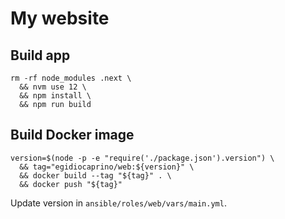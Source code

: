# My website

## Build app
```shell script
rm -rf node_modules .next \
  && nvm use 12 \
  && npm install \
  && npm run build
```

## Build Docker image
```shell script
version=$(node -p -e "require('./package.json').version") \
  && tag="egidiocaprino/web:${version}" \
  && docker build --tag "${tag}" . \
  && docker push "${tag}"
```

Update version in `ansible/roles/web/vars/main.yml`.
